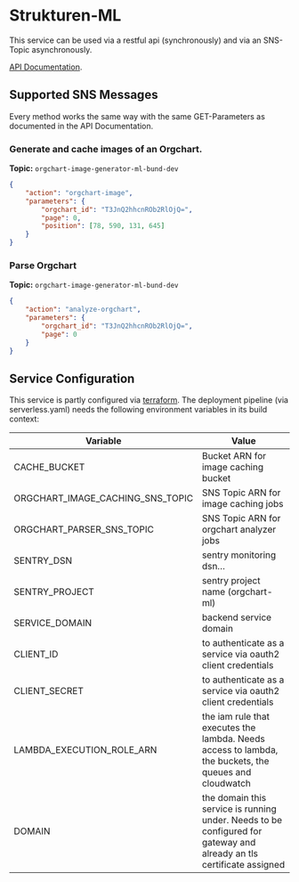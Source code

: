 # Strukturen-ML
This service can be used via a restful api (synchronously) and via an SNS-Topic asynchronously.

[API Documentation](https://ml.beta.strukturen.bund.dev/docs/).

## Supported SNS Messages
Every method works the same way with the same GET-Parameters as documented in the API Documentation.

### Generate and cache images of an Orgchart.
**Topic:** ```orgchart-image-generator-ml-bund-dev```
```json
{
    "action": "orgchart-image",
    "parameters": {
        "orgchart_id": "T3JnQ2hhcnROb2RlOjQ=",
        "page": 0,
        "position": [78, 590, 131, 645]
    }
}
```

### Parse Orgchart
**Topic:** ```orgchart-image-generator-ml-bund-dev```
```json
{
    "action": "analyze-orgchart",
    "parameters": {
        "orgchart_id": "T3JnQ2hhcnROb2RlOjQ=",
        "page": 0
    }
}
```


## Service Configuration
This service is partly configured via [terraform](https://github.com/bundesAPI/terraform/blob/main/orgchart_ml.tf). The deployment pipeline (via serverless.yaml) needs the following environment variables in its build context:

| Variable                         | Value                                                                                                                |
|----------------------------------|----------------------------------------------------------------------------------------------------------------------|
| CACHE_BUCKET                     | Bucket ARN for image caching bucket                                                                                  |
| ORGCHART_IMAGE_CACHING_SNS_TOPIC | SNS Topic ARN for image caching jobs                                                                                 |
| ORGCHART_PARSER_SNS_TOPIC        | SNS Topic ARN for orgchart analyzer jobs                                                                             |
| SENTRY_DSN                       | sentry monitoring dsn…                                                                                               |
| SENTRY_PROJECT                   | sentry project name (orgchart-ml)                                                                                    |
| SERVICE_DOMAIN                   | backend service domain                                                                                               |
| CLIENT_ID                        | to authenticate as a service via oauth2 client credentials                                                           |
| CLIENT_SECRET                    | to authenticate as a service via oauth2 client credentials                                                           |
| LAMBDA_EXECUTION_ROLE_ARN        | the iam rule that executes the lambda. Needs access to lambda, the buckets, the queues and cloudwatch                |
| DOMAIN                           | the domain this service is running under. Needs to be configured for gateway and already an tls certificate assigned |
